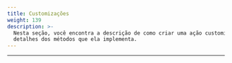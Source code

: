 ```yaml
---
title: Customizações
weight: 139
description: >-
  Nesta seção, você encontra a descrição de como criar uma ação customizada e
  detalhes dos métodos que ela implementa.
---
```


---